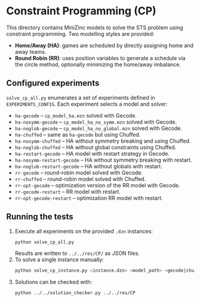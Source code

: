 # Constraint Programming (CP)

This directory contains MiniZinc models to solve the STS problem using constraint programming. Two modelling styles are provided:

- **Home/Away (HA)**: games are scheduled by directly assigning home and away teams.
- **Round Robin (RR)**: uses position variables to generate a schedule via the circle method, optionally minimizing the home/away imbalance.

## Configured experiments

`solve_cp_all.py` enumerates a set of experiments defined in `EXPERIMENTS_CONFIG`. Each experiment selects a model and solver:

- `ha-gecode` – `cp_model_ha.mzn` solved with Gecode.
- `ha-nosymm-gecode` – `cp_model_ha_no_symm.mzn` solved with Gecode.
- `ha-noglob-gecode` – `cp_model_ha_no_global.mzn` solved with Gecode.
- `ha-chuffed` – same as `ha-gecode` but using Chuffed.
- `ha-nosymm-chuffed` – HA without symmetry breaking and using Chuffed.
- `ha-noglob-chuffed` – HA without global constraints using Chuffed.
- `ha-restart-gecode` – HA model with restart strategy in Gecode.
- `ha-nosymm-restart-gecode` – HA without symmetry breaking with restart.
- `ha-noglob-restart-gecode` – HA without globals with restart.
- `rr-gecode` – round-robin model solved with Gecode.
- `rr-chuffed` – round-robin model solved with Chuffed.
- `rr-opt-gecode` – optimization version of the RR model with Gecode.
- `rr-gecode-restart` – RR model with restart.
- `rr-opt-gecode-restart` – optimization RR model with restart.

## Running the tests

1. Execute all experiments on the provided `.dzn` instances:
   ```bash
   python solve_cp_all.py
   ```
   Results are written to `../../res/CP/` as JSON files.
2. To solve a single instance manually:
   ```bash
   python solve_cp_instance.py <instance.dzn> <model_path> <gecode|chuffed> <optimization> <name>
   ```
3. Solutions can be checked with:
   ```bash
   python ../../solution_checker.py ../../res/CP
   ```
